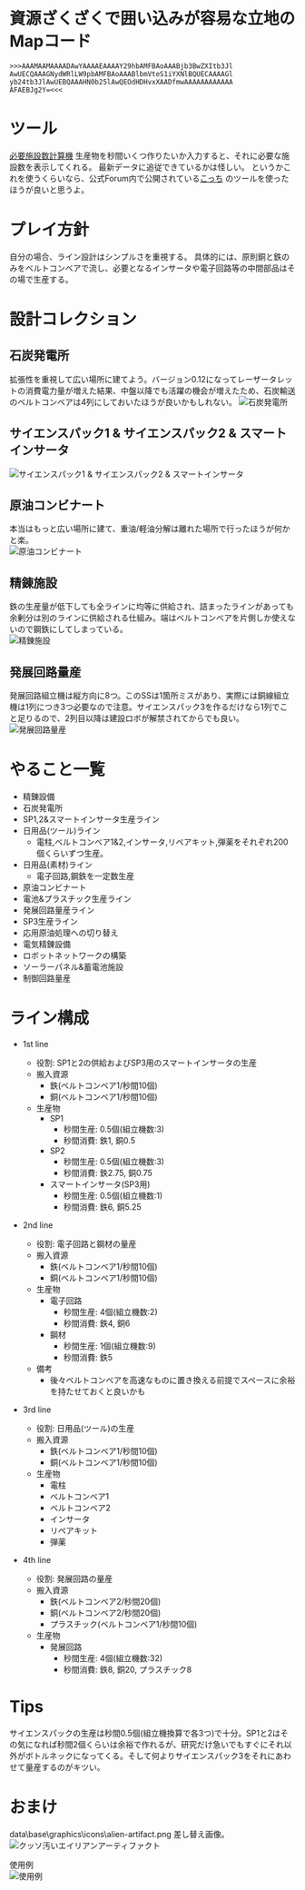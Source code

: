 # 資源ざくざくで囲い込みが容易な立地のMapコード
    >>>AAAMAAMAAAADAwYAAAAEAAAAY29hbAMFBAoAAABjb3BwZXItb3Jl
    AwUECQAAAGNydWRlLW9pbAMFBAoAAABlbmVteS1iYXNlBQUECAAAAGl
    yb24tb3JlAwUEBQAAAHN0b25lAwQEOdHDHvxXAADfmwAAAAAAAAAAAA
    AFAEBJg2Y=<<<

# ツール
[必要施設数計算機](../FactorioCalculator.html)
生産物を秒間いくつ作りたいか入力すると、それに必要な施設数を表示してくれる。
最新データに追従できているかは怪しい。
というかこれを使うくらいなら、公式Forum内で公開されている[こっち](http://www.factorioforums.com/forum/viewtopic.php?f=8&t=5576) のツールを使ったほうが良いと思うよ。

# プレイ方針
自分の場合、ライン設計はシンプルさを重視する。
具体的には、原則銅と鉄のみをベルトコンベアで流し、必要となるインサータや電子回路等の中間部品はその場で生産する。

# 設計コレクション
## 石炭発電所
拡張性を重視して広い場所に建てよう。バージョン0.12になってレーザータレットの消費電力量が増えた結果、中盤以降でも活躍の機会が増えたため、石炭輸送のベルトコンベアは4列にしておいたほうが良いかもしれない。
![石炭発電所](../images/factorio/line_coalplant.png)

## サイエンスパック1 & サイエンスパック2 & スマートインサータ
![サイエンスパック1 & サイエンスパック2 & スマートインサータ](../images/factorio/line_sp12.png)

## 原油コンビナート
本当はもっと広い場所に建て、重油/軽油分解は離れた場所で行ったほうが何かと楽。  
![原油コンビナート](../images/factorio/line_oil.png)

## 精錬施設
鉄の生産量が低下しても全ラインに均等に供給され、詰まったラインがあっても余剰分は別のラインに供給される仕組み。端はベルトコンベアを片側しか使えないので鋼鉄にしてしまっている。  
![精錬施設](../images/factorio/line_refining.png)

## 発展回路量産
発展回路組立機は縦方向に8つ。このSSは1箇所ミスがあり、実際には銅線組立機は1列につき3つ必要なので注意。サイエンスパック3を作るだけなら1列でこと足りるので、2列目以降は建設ロボが解禁されてからでも良い。  
![発展回路量産](../images/factorio/line_circuit2.png)


# やること一覧
* 精錬設備
* 石炭発電所
* SP1,2&スマートインサータ生産ライン
* 日用品(ツール)ライン
  * 電柱,ベルトコンベア1&2,インサータ,リペアキット,弾薬をそれぞれ200個くらいずつ生産。
* 日用品(素材)ライン
  * 電子回路,鋼鉄を一定数生産
* 原油コンビナート
* 電池&プラスチック生産ライン
* 発展回路量産ライン
* SP3生産ライン
* 応用原油処理への切り替え
* 電気精錬設備
* ロボットネットワークの構築
* ソーラーパネル&蓄電池施設
* 制御回路量産


# ライン構成
* 1st line
  * 役割: SP1と2の供給およびSP3用のスマートインサータの生産
  * 搬入資源
    * 鉄(ベルトコンベア1/秒間10個)
    * 銅(ベルトコンベア1/秒間10個)
  * 生産物
    * SP1
      * 秒間生産: 0.5個(組立機数:3)
      * 秒間消費: 鉄1, 銅0.5
    * SP2
      * 秒間生産: 0.5個(組立機数:3)
      * 秒間消費: 鉄2.75, 銅0.75
    * スマートインサータ(SP3用)
      * 秒間生産: 0.5個(組立機数:1)
      * 秒間消費: 鉄6, 銅5.25
* 2nd line
  * 役割: 電子回路と鋼材の量産
  * 搬入資源
    * 鉄(ベルトコンベア1/秒間10個)
    * 銅(ベルトコンベア1/秒間10個)
  * 生産物
    * 電子回路
      * 秒間生産: 4個(組立機数:2)
      * 秒間消費: 鉄4, 銅6
    * 鋼材
      * 秒間生産: 1個(組立機数:9)
      * 秒間消費: 鉄5
  * 備考
    * 後々ベルトコンベアを高速なものに置き換える前提でスペースに余裕を持たせておくと良いかも

* 3rd line
  * 役割: 日用品(ツール)の生産
  * 搬入資源
    * 鉄(ベルトコンベア1/秒間10個)
    * 銅(ベルトコンベア1/秒間10個)
  * 生産物
    * 電柱
    * ベルトコンベア1
    * ベルトコンベア2
    * インサータ
    * リペアキット
    * 弾薬

* 4th line
  * 役割: 発展回路の量産
  * 搬入資源
    * 鉄(ベルトコンベア2/秒間20個)
    * 銅(ベルトコンベア2/秒間20個)
    * プラスチック(ベルトコンベア1/秒間10個)
  * 生産物
    * 発展回路
      * 秒間生産: 4個(組立機数:32)
      * 秒間消費: 鉄8, 銅20, プラスチック8

# Tips
サイエンスパックの生産は秒間0.5個(組立機換算で各3つ)で十分。SP1と2はその気になれば秒間2個くらいは余裕で作れるが、研究だけ急いでもすぐにそれ以外がボトルネックになってくる。そして何よりサイエンスパック3をそれにあわせて量産するのがキツい。


# おまけ
data\base\graphics\icons\alien-artifact.png 差し替え画像。  
![クッソ汚いエイリアンアーティファクト](../images/factorio/alien-artifact.png)

使用例  
![使用例](../images/factorio/alien-artifact-ss.png)
